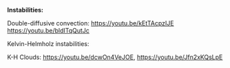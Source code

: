 

**Instabilities:**

Double-diffusive convection: https://youtu.be/kEtTAcpzIJE
https://youtu.be/bldITqQutJc

Kelvin-Helmholz instabilities:

K-H Clouds: https://youtu.be/dcwOn4VeJOE, https://youtu.be/Jfn2xKQsLpE

